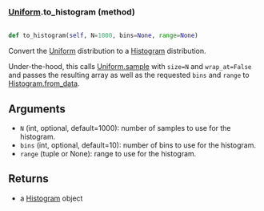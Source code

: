 ### [Uniform](Uniform.md).to_histogram (method)


```py

def to_histogram(self, N=1000, bins=None, range=None)

```



Convert the [Uniform](Uniform.md) distribution to a [Histogram](Histogram.md) distribution.

Under-the-hood, this calls [Uniform.sample](Uniform.sample.md) with `size=N` and `wrap_at=False`
and passes the resulting array as well as the requested `bins` and `range`
to [Histogram.from_data](Histogram.from_data.md).

Arguments
-----------
* `N` (int, optional, default=1000): number of samples to use for
    the histogram.
* `bins` (int, optional, default=10): number of bins to use for the
    histogram.
* `range` (tuple or None): range to use for the histogram.

Returns
--------
* a [Histogram](Histogram.md) object

